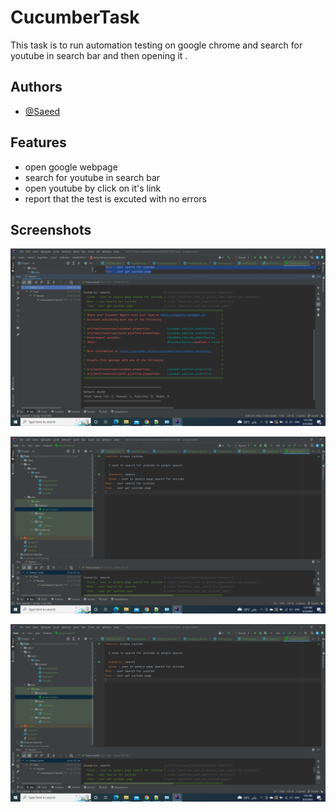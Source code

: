 # CucumberTask

This task is to run automation testing on google chrome and search for youtube in search bar and then opening it .


## Authors

- [@Saeed](https://github.com/Saeeeeeeeeeed/CucumberTask)


## Features

- open google webpage
- search for youtube in search bar 
- open youtube by click on it's link
- report that the test is excuted with no errors



## Screenshots

![App Screenshot](https://raw.githubusercontent.com/Saeeeeeeeeeed/CucumberTask/main/Capture.PNG?token=GHSAT0AAAAAABXH7PJWUXEGRRZPMIFFFRT6YXJWURA)

![App Screenshot](https://raw.githubusercontent.com/Saeeeeeeeeeed/CucumberTask/main/Capture2.PNG?token=GHSAT0AAAAAABXH7PJXUWGCNGT6TKNUCAOGYXJWVLQ)


![App Screenshot](https://raw.githubusercontent.com/Saeeeeeeeeeed/CucumberTask/main/Capture2.PNG?token=GHSAT0AAAAAABXH7PJXUWGCNGT6TKNUCAOGYXJWVLQ)

